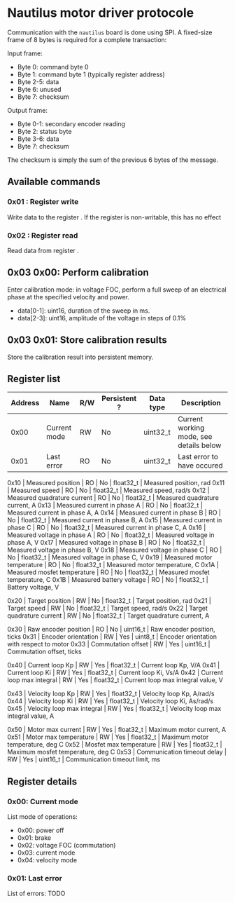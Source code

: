 # Nautilus motor driver protocole

Communication with the `nautilus` board is done using SPI. A fixed-size frame of 8 bytes is required for a
complete transaction:

Input frame:
 - Byte 0: command byte 0
 - Byte 1: command byte 1 (typically register address)
 - Byte 2-5: data
 - Byte 6: unused
 - Byte 7: checksum

Output frame:
 - Byte 0-1: secondary encoder reading
 - Byte 2: status byte
 - Byte 3-6: data
 - Byte 7: checksum

The checksum is simply the sum of the previous 6 bytes of the message.

## Available commands

### 0x01 <reg>: Register write

Write data to the register <reg>. If the register is non-writable, this has no effect

### 0x02 <reg>: Register read

Read data from register <reg>.

## 0x03 0x00: Perform calibration

Enter calibration mode: in voltage FOC, perform a full sweep of an electrical phase at the specified
velocity and power.

 - data[0-1]: uint16, duration of the sweep in ms.
 - data[2-3]: uint16, amplitude of the voltage in steps of 0.1%

## 0x03 0x01: Store calibration results

Store the calibration result into persistent memory.


## Register list

Address | Name                        | R/W | Persistent ? | Data type | Description
------- | ------------------          | --- | ------------ | --------- | -----------
0x00    | Current mode                | RW  | No           | uint32_t  | Current working mode, see details below
0x01    | Last error                  | RO  | No           | uint32_t  | Last error to have occured

0x10    | Measured position           | RO  | No           | float32_t | Measured position, rad
0x11    | Measured speed              | RO  | No           | float32_t | Measured speed, rad/s
0x12    | Measured quadrature current | RO  | No           | float32_t | Measured quadrature current, A
0x13    | Measured current in phase A | RO  | No           | float32_t | Measured current in phase A, A
0x14    | Measured current in phase B | RO  | No           | float32_t | Measured current in phase B, A
0x15    | Measured current in phase C | RO  | No           | float32_t | Measured current in phase C, A
0x16    | Measured voltage in phase A | RO  | No           | float32_t | Measured voltage in phase A, V
0x17    | Measured voltage in phase B | RO  | No           | float32_t | Measured voltage in phase B, V
0x18    | Measured voltage in phase C | RO  | No           | float32_t | Measured voltage in phase C, V
0x19    | Measured motor temperature  | RO  | No           | float32_t | Measured motor temperature, C
0x1A    | Measured mosfet temperature | RO  | No           | float32_t | Measured mosfet temperature, C
0x1B    | Measured battery voltage    | RO  | No           | float32_t | Battery voltage, V

0x20    | Target position             | RW  | No           | float32_t | Target position, rad
0x21    | Target speed                | RW  | No           | float32_t | Target speed, rad/s
0x22    | Target quadrature current   | RW  | No           | float32_t | Target quadrature current, A

0x30    | Raw encoder position        | RO  | No           | uint16_t | Raw encoder position, ticks
0x31    | Encoder orientation         | RW  | Yes          | uint8_t  | Encoder orientation with respect to motor
0x33    | Commutation offset          | RW  | Yes          | uint16_t | Commutation offset, ticks

0x40    | Current loop Kp             | RW  | Yes          | float32_t | Current loop Kp, V/A
0x41    | Current loop Ki             | RW  | Yes          | float32_t | Current loop Ki, Vs/A
0x42    | Current loop max integral   | RW  | Yes          | float32_t | Current loop max integral value, V

0x43    | Velocity loop Kp            | RW  | Yes          | float32_t | Velocity loop Kp, A/rad/s
0x44    | Velocity loop Ki            | RW  | Yes          | float32_t | Velocity loop Ki, As/rad/s
0x45    | Velocity loop max integral  | RW  | Yes          | float32_t | Velocity loop max integral value, A

0x50    | Motor max current           | RW  | Yes          | float32_t | Maximum motor current, A
0x51    | Motor max temperature       | RW  | Yes          | float32_t | Maximum motor temperature, deg C
0x52    | Mosfet max temperature      | RW  | Yes          | float32_t | Maximum mosfet temperature, deg C
0x53    | Communication timeout delay | RW  | Yes          | uint16_t  | Communication timeout limit, ms


## Register details

### 0x00: Current mode

List mode of operations:

 - 0x00: power off
 - 0x01: brake
 - 0x02: voltage FOC (commutation)
 - 0x03: current mode
 - 0x04: velocity mode

 ### 0x01: Last error

 List of errors: TODO